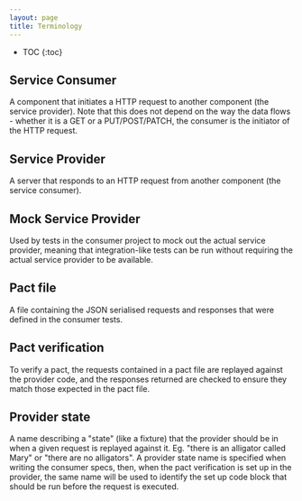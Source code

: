 ```yaml
---
layout: page
title: Terminology
---
```


* TOC
{:toc}

## Service Consumer

A component that initiates a HTTP request to another component (the service provider). Note that this does not depend on the way the data flows - whether it is a GET or a PUT/POST/PATCH, the consumer is the initiator of the HTTP request.

## Service Provider

A server that responds to an HTTP request from another component (the service consumer).

## Mock Service Provider

Used by tests in the consumer project to mock out the actual service provider, meaning that integration-like tests can be run without requiring the actual service provider to be available.

## Pact file

A file containing the JSON serialised requests and responses that were defined in the consumer tests.

## Pact verification

To verify a pact, the requests contained in a pact file are replayed against the provider code, and the responses returned are checked to ensure they match those expected in the pact file.

## Provider state

A name describing a "state" (like a fixture) that the provider should be in when a given request is replayed against it. Eg. "there is an alligator called Mary" or "there are no alligators". A provider state name is specified when writing the consumer specs, then, when the pact verification is set up in the provider, the same name will be used to identify the set up code block that should be run before the request is executed.
